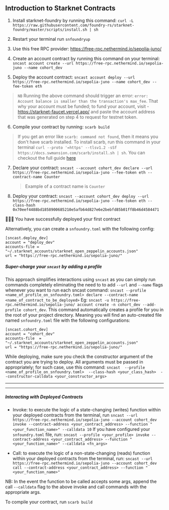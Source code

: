 ## Introduction to Starknet Contracts

1. Install starknet-foundry by running this command:
   `curl -L https://raw.githubusercontent.com/foundry-rs/starknet-foundry/master/scripts/install.sh | sh`

2. Restart your terminal
   run `snfoundryup`

3. Use this free RPC provider: https://free-rpc.nethermind.io/sepolia-juno/

4. Create an account contract by running this command on your terminal:
   `sncast account create --url https://free-rpc.nethermind.io/sepolia-juno --name cohort_dev`

5. Deploy the account contract:
   `sncast account deploy --url https://free-rpc.nethermind.io/sepolia-juno --name cohort_dev --fee-token eth`

> `NB`
> Running the above command should trigger an error:
> `error: Account balance is smaller than the transaction's max_fee`.
> That why your account must be funded; to fund your account, visit - https://starknet-faucet.vercel.app/ and paste the account address that was generated on step 4 to request for testnet token.

6. Compile your contract by running:
   `scarb build`


> If you get an error like `scarb: command not found`, then it means you don't have scarb installed. To install scarb, run this command in your terminal `curl --proto '=https' --tlsv1.2 -sSf https://docs.swmansion.com/scarb/install.sh | sh`. You can checkout the full guide [here](https://docs.swmansion.com/scarb/download.html) 

7. Declare your contract:
   `sncast --account cohort_dev declare --url https://free-rpc.nethermind.io/sepolia-juno --fee-token eth --contract-name Counter`
   > Example of a contract name is `Counter`



8. Deploy your contract:
   `sncast --account cohort_dev deploy --url https://free-rpc.nethermind.io/sepolia-juno --fee-token eth --class-hash 0x70eef4488bd1858900685210e5afb64d827e6e2bebfd85b01ff8b46d4584471`



🥳🥳🥳 You have successfully deployed your first contract

Alternatively, you can create a `snfoundry.toml` with the following config:

```
[sncast.deploy_dev]
account = "deploy_dev"
accounts-file = "~/.starknet_accounts/starknet_open_zeppelin_accounts.json"
url = "https://free-rpc.nethermind.io/sepolia-juno/"
```

##### Super-charge your `sncast` by adding a profile
This approach simplifies interactions using `sncast` as you can simply run commands completely eliminating the need to to add `--url` and `--name` flags whenever you want to run each sncast command:
`sncast --profile <name_of_profile_on_snfoundry.toml> declare --contract-name <name_of_contract_to_be_deployed>`
Eg: `sncast -u https://free-rpc.nethermind.io/sepolia-juno/ account create -n cohort_dev --add-profile cohort_dev`. This command automatically creates a profile for you in the root of your project directory. Meaning you will find an auto-created file named `snfoundry.toml` file  with the following configurations:
```
[sncast.cohort_dev] 
account = "cohort_dev" 
accounts-file  = "~/.starknet_accounts/starknet_open_zeppelin_accounts.json" 
url = "https://free-rpc.nethermind.io/sepolia-juno/"
```

While deploying, make sure you check the constructor argument of the contract you are trying to deploy. All arguments must be passed in appropriately; for such case, use this command:
`sncast  --profile <name_of_profile_on_snfoundry.toml>  --class-hash <your_class_hash>  --constructor-calldata <your_constructor_args>`

---



---

##### Interacting with Deployed Contracts

- Invoke: to execute the logic of a state-changing (writes) function within your deployed contracts from the terminal, run
  `sncast --url https://free-rpc.nethermind.io/sepolia-juno --account cohort_dev invoke --contract-address <your_contract_address> --function "<your_function_name>" --calldata 10`
  If you have configured your `snfoundry.toml` file, run:
  `sncast --profile <your_profile> invoke --contract-address <your_contract_address> --function "<your_function_name>" --calldata <fn_args>`

- Call: to execute the logic of a non-state-changing (reads) function within your deployed contracts from the terminal, run:
  `sncast --url https://free-rpc.nethermind.io/sepolia-juno --account cohort_dev call --contract-address <your_contract_address> --function "<your_function_name>"`

NB:
In the event the function to be called accepts some args, append the call `--calldata` flag to the above invoke and call commands with the appropriate args.

To compile your contract, run `scarb build`

